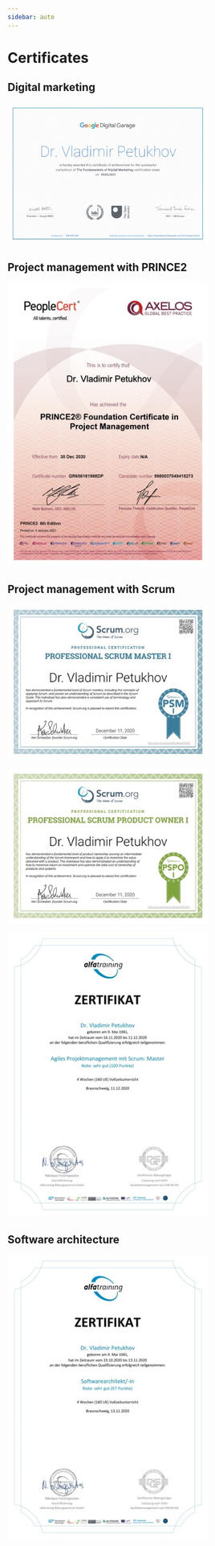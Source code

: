 ```yaml
---
sidebar: auto
---
```

# Certificates
## Digital marketing
<img src="../../Pictures/FundamentalsOfDigitalMarketingCertificate.jpg" alt="Image" width="400"/>

## Project management with PRINCE2
<img src="../../Pictures/Prince2Foundation.jpg" alt="Image" width="400"/>

## Project management with Scrum
<img src="../../Pictures/PSM1.jpg" alt="Image" width="400"/><br>

<img src="../../Pictures/PSPO1.jpg" alt="Image" width="400"/><br>

<img src="../../Pictures/Zertifikat_Scrum_Master1.jpg" alt="Image" width="400"/><br>

## Software architecture
<img src="../../Pictures/Zertifikat_Softwarearchitekt1.jpg" alt="Image" width="400"/>
